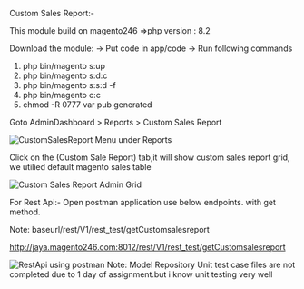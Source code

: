 Custom Sales Report:-

This module build on magento246
=>php version : 8.2

Download the module:
-> Put code in app/code
-> Run following commands
  1) php bin/magento s:up
  2) php bin/magento s:d:c 
  3) php bin/magento s:s:d -f
  4) php bin/magento c:c
  5) chmod -R 0777 var pub generated

Goto AdminDashboard > Reports > Custom Sales Report

![CustomSalesReport Menu under Reports](https://github.com/user-attachments/assets/7c007c8b-49b8-4b4b-8443-2381bbfbce68)


Click on the (Custom Sale Report) tab,it will show custom sales report grid,
we utilied default magento sales table

![Custom Sales Report Admin Grid](https://github.com/user-attachments/assets/eaa9c89c-fe5d-4899-b753-4163b934e05c)

For Rest Api:- Open postman application use below endpoints. with get method.

Note: baseurl/rest/V1/rest_test/getCustomsalesreport

http://jaya.magento246.com:8012/rest/V1/rest_test/getCustomsalesreport


![RestApi using postman](https://github.com/user-attachments/assets/a9d9024e-2b98-452b-8464-61b439a8d921)
Note: Model Repository Unit test case files are not completed due to 1 day of assignment.but i know unit testing very well



